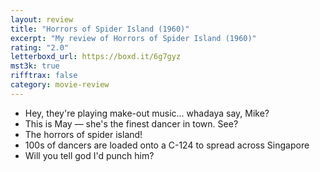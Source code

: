 ```yaml
---
layout: review
title: "Horrors of Spider Island (1960)"
excerpt: "My review of Horrors of Spider Island (1960)"
rating: "2.0"
letterboxd_url: https://boxd.it/6g7gyz
mst3k: true
rifftrax: false
category: movie-review
---
```


- Hey, they're playing make-out music... whadaya say, Mike?
- This is May — she's the finest dancer in town. See?
- The horrors of spider island!
- 100s of dancers are loaded onto a C-124 to spread across Singapore
- Will you tell god I'd punch him?
